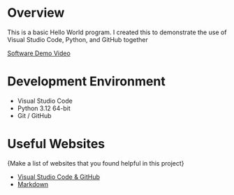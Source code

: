 # Overview

This is a basic Hello World program. I created this to demonstrate the use of Visual Studio Code, Python, and GitHub together

[Software Demo Video](http://youtube.link.goes.here)

# Development Environment

* Visual Studio Code
* Python 3.12 64-bit
* Git / GitHub

# Useful Websites

{Make a list of websites that you found helpful in this project}
* [Visual Studio Code & GitHub](https://code.visualstudio.com/docs/editor/versioncontrol)
* [Markdown](https://www.markdownguide.org/cheat-sheet/)
